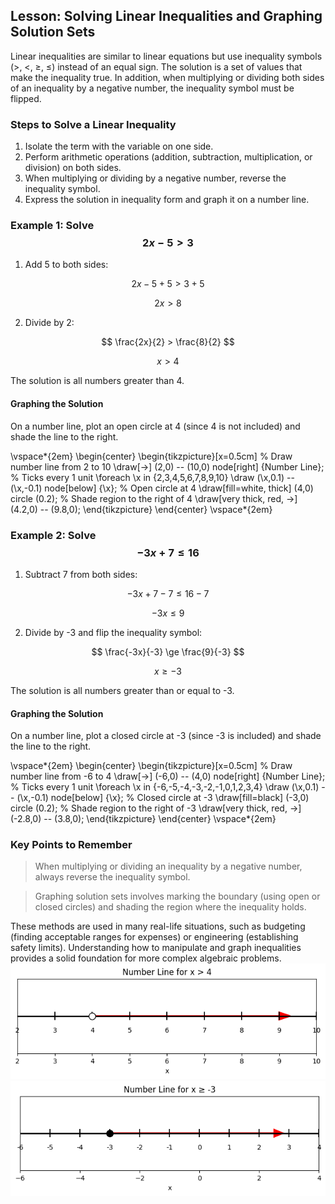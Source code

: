 ## Lesson: Solving Linear Inequalities and Graphing Solution Sets

Linear inequalities are similar to linear equations but use inequality symbols ($>$, $<$, $\ge$, $\le$) instead of an equal sign. The solution is a set of values that make the inequality true. In addition, when multiplying or dividing both sides of an inequality by a negative number, the inequality symbol must be flipped.

### Steps to Solve a Linear Inequality

1. Isolate the term with the variable on one side.
2. Perform arithmetic operations (addition, subtraction, multiplication, or division) on both sides. 
3. When multiplying or dividing by a negative number, reverse the inequality symbol.
4. Express the solution in inequality form and graph it on a number line.

### Example 1: Solve $$2x - 5 > 3$$

1. Add 5 to both sides:

$$
2x - 5 + 5 > 3 + 5
$$

$$
2x > 8
$$

2. Divide by 2:

$$
\frac{2x}{2} > \frac{8}{2}
$$

$$
x > 4
$$

The solution is all numbers greater than 4.

#### Graphing the Solution

On a number line, plot an open circle at 4 (since 4 is not included) and shade the line to the right.

\vspace*{2em}
\begin{center}
\begin{tikzpicture}[x=0.5cm]
  % Draw number line from 2 to 10
  \draw[->] (2,0) -- (10,0) node[right] {Number Line};
  % Ticks every 1 unit
  \foreach \x in {2,3,4,5,6,7,8,9,10}
      \draw (\x,0.1) -- (\x,-0.1) node[below] {\x};
  % Open circle at 4
  \draw[fill=white, thick] (4,0) circle (0.2);
  % Shade region to the right of 4
  \draw[very thick, red, ->] (4.2,0) -- (9.8,0);
\end{tikzpicture}
\end{center}
\vspace*{2em}

### Example 2: Solve $$-3x + 7 \le 16$$

1. Subtract 7 from both sides:

$$
-3x + 7 - 7 \le 16 - 7
$$

$$
-3x \le 9
$$

2. Divide by -3 and flip the inequality symbol:

$$
\frac{-3x}{-3} \ge \frac{9}{-3}
$$

$$
x \ge -3
$$

The solution is all numbers greater than or equal to -3.

#### Graphing the Solution

On a number line, plot a closed circle at -3 (since -3 is included) and shade the line to the right.

\vspace*{2em}
\begin{center}
\begin{tikzpicture}[x=0.5cm]
  % Draw number line from -6 to 4
  \draw[->] (-6,0) -- (4,0) node[right] {Number Line};
  % Ticks every 1 unit
  \foreach \x in {-6,-5,-4,-3,-2,-1,0,1,2,3,4}
      \draw (\x,0.1) -- (\x,-0.1) node[below] {\x};
  % Closed circle at -3
  \draw[fill=black] (-3,0) circle (0.2);
  % Shade region to the right of -3
  \draw[very thick, red, ->] (-2.8,0) -- (3.8,0);
\end{tikzpicture}
\end{center}
\vspace*{2em}

### Key Points to Remember

> When multiplying or dividing an inequality by a negative number, always reverse the inequality symbol.

> Graphing solution sets involves marking the boundary (using open or closed circles) and shading the region where the inequality holds.

These methods are used in many real-life situations, such as budgeting (finding acceptable ranges for expenses) or engineering (establishing safety limits). Understanding how to manipulate and graph inequalities provides a solid foundation for more complex algebraic problems.
![A number line graph for the inequality x > 4 showing an open circle at 4 and a red arrow extending to the right.](images/plot_1_02-02-lesson-solving-linear-inequalities-and-graphing-solution-sets.md.png)
![A number line graph for the inequality x ≥ -3 showing a closed circle at -3 and a red arrow extending to the right.](images/plot_2_02-02-lesson-solving-linear-inequalities-and-graphing-solution-sets.md.png)